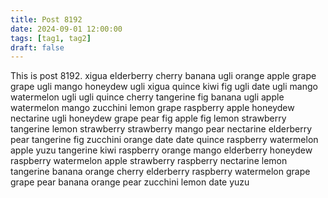 ```yaml
---
title: Post 8192
date: 2024-09-01 12:00:00
tags: [tag1, tag2]
draft: false
---
```

This is post 8192.
xigua
elderberry
cherry
banana
ugli
orange
apple
grape
grape
ugli
mango
honeydew
ugli
xigua
quince
kiwi
fig
ugli
date
ugli
mango
watermelon
ugli
ugli
quince
cherry
tangerine
fig
banana
ugli
apple
watermelon
mango
zucchini
lemon
grape
raspberry
apple
honeydew
nectarine
ugli
honeydew
grape
pear
fig
apple
fig
lemon
strawberry
tangerine
lemon
strawberry
strawberry
mango
pear
nectarine
elderberry
pear
tangerine
fig
zucchini
orange
date
date
quince
raspberry
watermelon
apple
yuzu
tangerine
kiwi
raspberry
orange
mango
elderberry
honeydew
raspberry
watermelon
apple
strawberry
raspberry
nectarine
lemon
tangerine
banana
orange
cherry
elderberry
raspberry
watermelon
grape
grape
pear
banana
orange
pear
zucchini
lemon
date
yuzu
